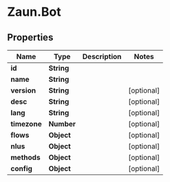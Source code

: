 # Zaun.Bot

## Properties
Name | Type | Description | Notes
------------ | ------------- | ------------- | -------------
**id** | **String** |  | 
**name** | **String** |  | 
**version** | **String** |  | [optional] 
**desc** | **String** |  | [optional] 
**lang** | **String** |  | [optional] 
**timezone** | **Number** |  | [optional] 
**flows** | **Object** |  | [optional] 
**nlus** | **Object** |  | [optional] 
**methods** | **Object** |  | [optional] 
**config** | **Object** |  | [optional] 



